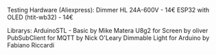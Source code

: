 Testing Hardware (Aliexpress):
Dimmer HL 24A-600V - 14€
ESP32 with OLED (htit-wb32) - 14€


Librarys:
ArduinoSTL - Basic by Mike Matera
U8g2 for Screen by oliver
PubSubClient for MQTT by Nick O'Leary
Dimmable Light for Arduino by Fabiano Riccardi